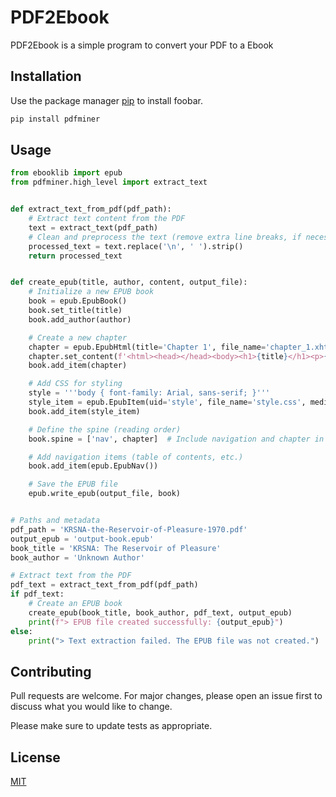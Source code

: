 # PDF2Ebook 

PDF2Ebook is a simple program to convert your PDF to a Ebook
## Installation

Use the package manager [pip](https://pip.pypa.io/en/stable/) to install foobar.

```bash
pip install pdfminer
```

## Usage

```python
from ebooklib import epub
from pdfminer.high_level import extract_text


def extract_text_from_pdf(pdf_path):
    # Extract text content from the PDF
    text = extract_text(pdf_path)
    # Clean and preprocess the text (remove extra line breaks, if necessary)
    processed_text = text.replace('\n', ' ').strip()
    return processed_text


def create_epub(title, author, content, output_file):
    # Initialize a new EPUB book
    book = epub.EpubBook()
    book.set_title(title)
    book.add_author(author)

    # Create a new chapter
    chapter = epub.EpubHtml(title='Chapter 1', file_name='chapter_1.xhtml', lang='en')
    chapter.set_content(f'<html><head></head><body><h1>{title}</h1><p>{content}</p></body></html>')
    book.add_item(chapter)

    # Add CSS for styling
    style = '''body { font-family: Arial, sans-serif; }'''
    style_item = epub.EpubItem(uid='style', file_name='style.css', media_type='text/css', content=style)
    book.add_item(style_item)

    # Define the spine (reading order)
    book.spine = ['nav', chapter]  # Include navigation and chapter in reading order

    # Add navigation items (table of contents, etc.)
    book.add_item(epub.EpubNav())

    # Save the EPUB file
    epub.write_epub(output_file, book)


# Paths and metadata
pdf_path = 'KRSNA-the-Reservoir-of-Pleasure-1970.pdf'
output_epub = 'output-book.epub'
book_title = 'KRSNA: The Reservoir of Pleasure'
book_author = 'Unknown Author'

# Extract text from the PDF
pdf_text = extract_text_from_pdf(pdf_path)
if pdf_text:
    # Create an EPUB book
    create_epub(book_title, book_author, pdf_text, output_epub)
    print(f"> EPUB file created successfully: {output_epub}")
else:
    print("> Text extraction failed. The EPUB file was not created.")


```

## Contributing

Pull requests are welcome. For major changes, please open an issue first
to discuss what you would like to change.

Please make sure to update tests as appropriate.

## License

[MIT](https://choosealicense.com/licenses/mit/)
